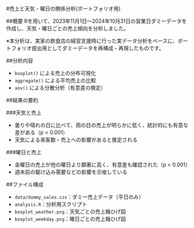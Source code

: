 #売上と天気・曜日の関係分析(ポートフォリオ用)

##概要
Rを用いて、2023年11月1日～2024年10月31日の営業日ダミーデータを作成し、天気・曜日ごとの売上傾向を分析しました。

※本分析は、実家の飲食店の経営支援時に行った実データ分析をベースに、ポートフォリオ提出用としてダミーデータを再構成・再現したものです。

##分析内容
- `boxplot()` による売上の分布可視化
- `aggregate()` による平均売上の比較
- `aov()` による分散分析（有意差の検定）

##結果の要約

###天気と売上
- 曇りや晴れの日に比べて、雨の日の売上が明らかに低く、統計的にも有意な差がある（p < 0.001）
- 天気による来客数・売上への影響があると推定される

###曜日と売上
- 金曜日の売上が他の曜日より顕著に高く、有意差も確認された（p < 0.001）
- 週末前の駆け込み需要などの影響を示唆している

##ファイル構成
- `data/dummy_sales.csv`：ダミー売上データ（平日のみ）
- `analysis.R`：分析用スクリプト
- `boxplot_weather.png`：天気ごとの売上箱ひげ図
- `boxplot_weekday.png`：曜日ごとの売上箱ひげ図